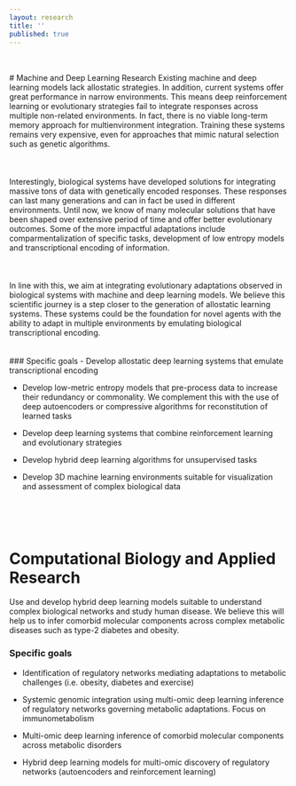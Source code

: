 ```yaml
---
layout: research
title: ''
published: true
---
```

<meta name="viewport" content="width=device-width, initial-scale=1.0">

<br>

<br>
# Machine and Deep Learning Research 
Existing machine and deep learning models lack allostatic strategies. In addition, current systems offer great performance in narrow environments. This means deep reinforcement learning or evolutionary strategies fail to integrate responses across multiple non-related environments. In fact, there is no viable long-term memory approach for multienvironment integration. Training these systems remains very expensive, even for approaches that mimic natural selection such as genetic algorithms. 
<br>
<br>
<br>
 <br>
Interestingly, biological systems have developed solutions for integrating massive tons of data with genetically encoded responses. These responses can last many generations and can in fact be used in  different environments. Until now, we know of many molecular solutions that have been shaped over extensive period of time and offer better evolutionary outcomes. Some of the more impactful adaptations include comparmentalization of specific tasks, development of low entropy models and transcriptional encoding of information. 
  <br>
  <br>
  <br>
   <br>
In line with this, we aim at integrating evolutionary adaptations observed in biological systems with machine and deep learning models. We believe this scientific journey is a step closer to the generation of allostatic learning systems. These systems could be the foundation for novel agents with the ability to adapt in multiple environments by emulating biological transcriptional encoding. 
<br>
  <br>
  <br>
### Specific goals   
- Develop allostatic deep learning systems that emulate transcriptional encoding

- Develop low-metric entropy models that pre-process data to increase their redundancy or commonality. We complement this with the use of deep autoencoders or compressive algorithms for reconstitution of learned tasks

- Develop deep learning systems that combine reinforcement learning and evolutionary strategies

- Develop hybrid deep learning algorithms for unsupervised tasks

- Develop 3D machine learning environments suitable for visualization and assessment of complex biological data
<br>
  <br>
  <br>
  
# Computational Biology and Applied Research 
Use and develop hybrid deep learning models suitable to understand complex biological networks and study human disease. We believe this will help us to infer comorbid molecular components across complex metabolic diseases such as type-2 diabetes and obesity.

### Specific goals   
- Identification of regulatory networks mediating adaptations to metabolic challenges (i.e. obesity, diabetes and exercise)

- Systemic genomic integration using multi-omic deep learning inference of regulatory networks governing metabolic adaptations. Focus on immunometabolism

- Multi-omic deep learning inference of comorbid molecular components across metabolic disorders


- Hybrid deep learning models for multi-omic discovery of regulatory networks (autoencoders and reinforcement learning)


